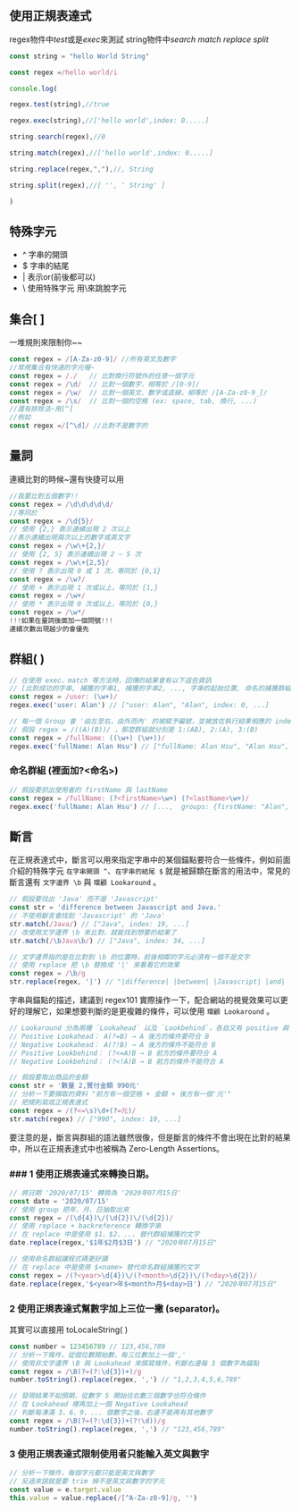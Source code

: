 ## 使用正規表達式
regex物件中*test*或是*exec*來測試
string物件中*search* *match* *replace* *split*
```javascript
const string = "hello World String"

const regex =/hello world/i

console.log(

regex.test(string),//true

regex.exec(string),//['hello world',index: 0.....]

string.search(regex),//0

string.match(regex),//['hello world',index: 0.....]

string.replace(regex,","),//, String

string.split(regex),//[ '', ' String' ]

)
```
## 特殊字元
- ^ 字串的開頭
- $ 字串的結尾
-  | 表示or(前後都可以)
-  \ 使用特殊字元 用\來跳脫字元
## 集合[  ]
一堆規則來限制你~~
```javascript
const regex = /[A-Za-z0-9]/ //所有英文及數字
//常用集合有快速的字元喔~
const regex = /./   // 比對換行符號外的任意一個字元
const regex = /\d/  // 比對一個數字，相等於 /[0-9]/
const regex = /\w/  // 比對一個英文、數字或底線，相等於 /[A-Za-z0-9_]/
const regex = /\s/  // 比對一個的空格 (ex: space, tab, 換行, ...)
//還有排除法~用[^]
//例如
const regex =/[^\d]/ //比對不是數字的
```
## 量詞
連續比對的時候~還有快捷可以用
``` javascript
//我要比對五個數字!!
const regex = /\d\d\d\d\d/
//等同於
const regex = /\d{5}/
// 使用 {2,} 表示連續出現 2 次以上
//表示連續出現兩次以上的數字或英文字
const regex = /\w\+{2,}/
// 使用 {2, 5} 表示連續出現 2 ~ 5 次
const regex = /\w\+{2,5}/
// 使用 ? 表示出現 0 或 1 次，等同於 {0,1}
const regex = /\w?/
// 使用 + 表示出現 1 次或以上，等同於 {1,}
const regex = /\w+/
// 使用 * 表示出現 0 次或以上，等同於 {0,}
const regex = /\w*/
!!!如果在量詞後面加一個問號!!!
連續次數出現越少的會優先

```
## 群組(  )
```javascript
// 在使用 exec、match 等方法時，回傳的結果會有以下這些資訊
// [比對成功的字串, 捕獲的字串1, 捕獲的字串2, ..., 字串的起始位置, 命名的捕獲群組]
const regex = /user: (\w+)/
regex.exec('user: Alan') // ["user: Alan", "Alan", index: 0, ...]

// 每一個 Group 會 '由左至右，由外而內' 的被賦予編號，並被放在執行結果相應的 index 中
// 假設 regex = /((A)(B))/ ，那麼群組就分別是 1:(AB), 2:(A), 3:(B)
const regex = /fullName: ((\w+) (\w+))/
regex.exec('fullName: Alan Hsu') // ["fullName: Alan Hsu", "Alan Hsu", "Alan", "Hsu", ...]
```
### 命名群組 (裡面加?<命名>)
```javascript
// 假設要抓出使用者的 firstName 與 lastName
const regex = /fullName: (?<firstName>\w+) (?<lastName>\w+)/
regex.exec('fullName: Alan Hsu') // [...,  groups: {firstName: "Alan", lastName: "Hsu"}]
```
## 斷言
在正規表達式中，斷言可以用來指定字串中的某個錨點要符合一些條件，例如前面介紹的特殊字元 `在字串開頭 ^`、`在字串的結尾 $` 就是被歸類在斷言的用法中，常見的斷言還有 `文字邊界 \b` 與 `環顧 Lookaround` 。

```javascript
// 假設要找出 'Java' 而不是 'Javascript'
const str = 'difference between Javascript and Java.'
// 不使用斷言會找到 'Javascript' 的 'Java'
str.match(/Java/) // ["Java", index: 19, ...]
// 改使用文字邊界 \b 來比對，就能找到想要的結果了
str.match(/\bJava\b/) // ["Java", index: 34, ...]

// 文字邊界指的是在比對到 \b 的位置時，前後相鄰的字元必須有一個不是文字
// 使用 replace 把 \b 替換成 '|' 來看看它的效果
const regex = /\b/g
str.replace(regex, '|') // "|difference| |between| |Javascript| |and| |Java|."
```

字串與錨點的描述，建議到 regex101 實際操作一下，配合網站的視覺效果可以更好的理解它，如果想要判斷的是更複雜的條件，可以使用 `環顧 Lookaround` 。

```javascript
// Lookaround 分為兩種 `Lookahead` 以及 `Lookbehind`，各自又有 positive 與 negative 兩種判斷方式
// Positive Lookahead： A(?=B) → A 後方的條件要符合 B
// Negative Lookahead： A(?!B) → A 後方的條件不能符合 B
// Positive Lookbehind： (?<=A)B → B 前方的條件要符合 A
// Negative Lookbehind： (?<!A)B → B 前方的條件不能符合 A

// 假設要取出商品的金額
const str = '數量 2,實付金額 990元'
// 分析一下要擷取的資料 "前方有一個空格 + 金額 + 後方有一個'元'"
// 把規則寫成正規表達式
const regex = /(?<=\s)\d+(?=元)/
str.match(regex) // ["990", index: 10, ...]
```

要注意的是，斷言與群組的語法雖然很像，但是斷言的條件不會出現在比對的結果中，所以在正規表達式中也被稱為 Zero-Length Assertions。

###  ### 1 使用正規表達式來轉換日期。

```javascript
// 將日期 '2020/07/15' 轉換為 '2020年07月15日'
const date = '2020/07/15'
// 使用 group 把年、月、日抽取出來
const regex = /(\d{4})\/(\d{2})\/(\d{2})/
// 使用 replace + backreference 轉換字串
// 在 replace 中是使用 $1、$2、... 替代群組捕獲的文字
date.replace(regex,'$1年$2月$3日') // "2020年07月15日"

// 使用命名群組讓程式碼更好讀
// 在 replace 中是使用 $<name> 替代命名群組捕獲的文字
const regex = /(?<year>\d{4})\/(?<month>\d{2})\/(?<day>\d{2})/
date.replace(regex,'$<year>年$<month>月$<day>日') // "2020年07月15日"
```

### 2 使用正規表達式幫數字加上三位一撇 (separator)。

其實可以直接用 toLocaleString( )

```javascript
const number = 123456789 // 123,456,789
// 分析一下條件，從個位數開始數，每三位數加上一個','
// 使用非文字邊界 \B 與 Lookahead 來撰寫條件，判斷右邊每 3 個數字為錨點
const regex = /\B(?=(?:\d{3})+)/g
number.toString().replace(regex, ',') // "1,2,3,4,5,6,789"

// 發現結果不如預期，從數字 5 開始往右數三個數字也符合條件
// 在 Lookahead 裡再加上一個 Negative Lookahead
// 判斷每湊滿 3、6、9、... 個數字之後，右邊不能再有其他數字
const regex = /\B(?=(?:\d{3})+(?!\d))/g
number.toString().replace(regex, ',') // "123,456,789"
```

### 3 使用正規表達式限制使用者只能輸入英文與數字

```javascript
// 分析一下條件，每個字元都只能是英文與數字
// 反過來說就是要 trim 掉不是英文與數字的字元
const value = e.target.value
this.value = value.replace(/[^A-Za-z0-9]/g, '')
```